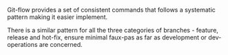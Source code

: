 Git-flow provides a set of consistent commands that follows a systematic pattern making it easier implement. 

There is a similar pattern for all the three categories of branches - feature, release and hot-fix, ensure minimal faux-pas as far as development or dev-operations are concerned.
